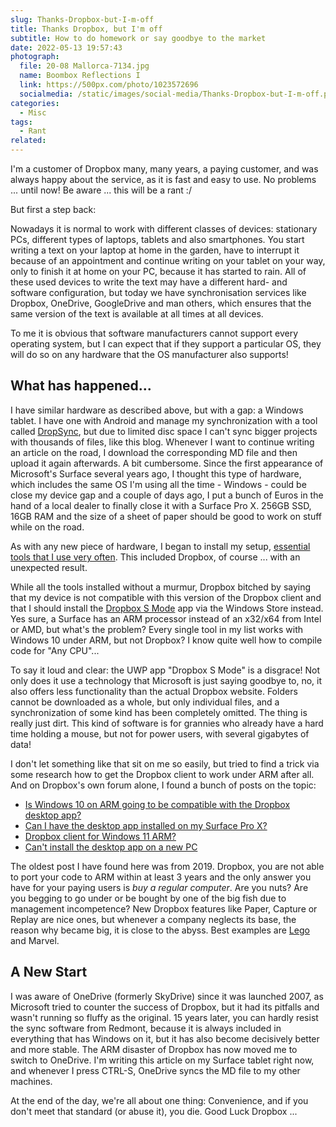 ```yaml
---
slug: Thanks-Dropbox-but-I-m-off
title: Thanks Dropbox, but I'm off
subtitle: How to do homework or say goodbye to the market
date: 2022-05-13 19:57:43
photograph:
  file: 20-08 Mallorca-7134.jpg
  name: Boombox Reflections I
  link: https://500px.com/photo/1023572696
  socialmedia: /static/images/social-media/Thanks-Dropbox-but-I-m-off.png
categories:
  - Misc
tags:
  - Rant
related:
---
```


I'm a customer of Dropbox many, many years, a paying customer, and was always happy about the service, as it is fast and easy to use. No problems ... until now! Be aware ... this will be a rant :/

But first a step back:

Nowadays it is normal to work with different classes of devices: stationary PCs, different types of laptops, tablets and also smartphones. You start writing a text on your laptop at home in the garden, have to interrupt it because of an appointment and continue writing on your tablet on your way, only to finish it at home on your PC, because it has started to rain. All of these used devices to write the text may have a different hard- and software configuration, but today we have synchronisation services like Dropbox, OneDrive, GoogleDrive and man others, which ensures that the same version of the text is available at all times at all devices.

To me it is obvious that software manufacturers cannot support every operating system, but I can expect that if they support a particular OS, they will do so on any hardware that the OS manufacturer also supports!

<!-- more -->

## What has happened...

I have similar hardware as described above, but with a gap: a Windows tablet. I have one with Android and manage my synchronization with a tool called [DropSync](https://play.google.com/store/apps/details?id=com.ttxapps.dropsync&hl=de&gl=US), but due to limited disc space I can't sync bigger projects with thousands of files, like this blog. Whenever I want to continue writing an article on the road, I download the corresponding MD file and then upload it again afterwards. A bit cumbersome. Since the first appearance of Microsoft's Surface several years ago, I thought this type of hardware, which includes the same OS I'm using all the time - Windows - could be close my device gap and a couple of days ago, I put a bunch of Euros in the hand of a local dealer to finally close it with a Surface Pro X. 256GB SSD, 16GB RAM and the size of a sheet of paper should be good to work on stuff while on the road.

As with any new piece of hardware, I began to install my setup, [essential tools that I use very often](/about). This included Dropbox, of course ... with an unexpected result.

While all the tools installed without a murmur, Dropbox bitched by saying that my device is not compatible with this version of the Dropbox client and that I should install the [Dropbox S Mode](https://apps.microsoft.com/store/detail/dropbox-for-s-mode/9WZDNCRFJ0PK) app via the Windows Store instead. Yes sure, a Surface has an ARM processor instead of an x32/x64 from Intel or AMD, but what's the problem? Every single tool in my list works with Windows 10 under ARM, but not Dropbox? I know quite well how to compile code for "Any CPU"...

To say it loud and clear: the UWP app "Dropbox S Mode" is a disgrace! Not only does it use a technology that Microsoft is just saying goodbye to, no, it also offers less functionality than the actual Dropbox website. Folders cannot be downloaded as a whole, but only individual files, and a synchronization of some kind has been completely omitted. The thing is really just dirt. This kind of software is for grannies who already have a hard time holding a mouse, but not for power users, with several gigabytes of data!

I don't let something like that sit on me so easily, but tried to find a trick via some research how to get the Dropbox client to work under ARM after all.  And on Dropbox's own forum alone, I found a bunch of posts on the topic:

* [Is Windows 10 on ARM going to be compatible with the Dropbox desktop app?](https://www.dropboxforum.com/t5/Dropbox-installs-integrations/Is-Windows-10-on-ARM-going-to-be-compatible-with-the-Dropbox/td-p/385120)
* [Can I have the desktop app installed on my Surface Pro X?](https://www.dropboxforum.com/t5/Dropbox-installs-integrations/Can-I-have-the-desktop-app-installed-on-my-Surface-Pro-X/td-p/370956/page/7)
* [Dropbox client for Windows 11 ARM?](https://www.dropboxforum.com/t5/Dropbox-installs-integrations/Dropbox-client-for-Windows-11-ARM/td-p/559111)
* [Can't install the desktop app on a new PC](https://www.dropboxforum.com/t5/Dropbox-installs-integrations/Can-t-install-the-desktop-app-on-a-new-PC/td-p/431247)

The oldest post I have found here was from 2019. Dropbox, you are not able to port your code to ARM within at least 3 years and the only answer you have for your paying users is *buy a regular computer*. Are you nuts? Are you begging to go under or be bought by one of the big fish due to management incompetence? New Dropbox features like Paper, Capture or Replay are nice ones, but whenever a company neglects its base, the reason why became big, it is close to the abyss. Best examples are [Lego](https://knowledge.wharton.upenn.edu/article/innovation-almost-bankrupted-lego-until-it-rebuilt-with-a-better-blueprint/) and Marvel.

## A New Start

I was aware of OneDrive (formerly SkyDrive) since it was launched 2007, as Microsoft tried to counter the success of Dropbox, but it had its pitfalls and wasn't running so fluffy as the original. 15 years later, you can hardly resist the sync software from Redmont, because it is always included in everything that has Windows on it, but it has also become decisively better and more stable. The ARM disaster of Dropbox has now moved me to switch to OneDrive. I'm writing this article on my Surface tablet right now, and whenever I press CTRL-S, OneDrive syncs the MD file to my other machines.

At the end of the day, we're all about one thing: Convenience, and if you don't meet that standard (or abuse it), you die. Good Luck Dropbox ...